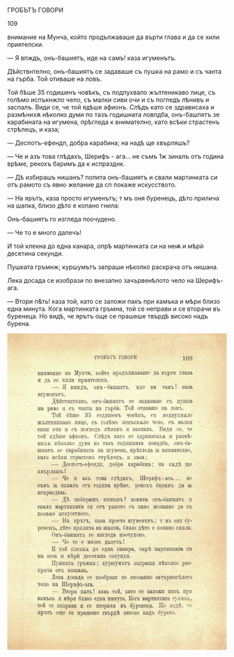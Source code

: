 ﻿ГРОБЪТЪ ГОВОРИ

109

внимание на Мунча, който продължаваше да върти глава и да се хили приятелски.

— Я впждъ, онъ-башиятъ, иде на самъ! каза игуменътъ.

Дѣйствнтелно, онъ-башиятъ се задаваше съ пушка на рамо и съ чанта на гърба. Той отиваше на ловъ.

Той бѣше 35 годишенъ човѣкъ, съ подпухвало жълтеникаво лице, съ голѣмо испъкнжло чело, съ малки сиви очи и съ погледъ лѣнивъ и заспалъ. Види се, че той ядѣше афионъ. Слѣдъ като се здрависаха и размѣнихѫ нѣколко думи по тазъ годишната ловпдба, онъ-башпятъ зе карабината на игумена, прѣгледа к внимателно, като всѣки страстенъ стрѣлецъ, и каза;

— Деспотъ-ефендп, добра карабина; на надѣ ще хвърляшъ?

— Че и азъ това глѣдахъ, Шерифъ - ага... не съмъ 1ж зиналъ отъ година врѣме, рекохъ баримъ да к испразднк.

— Дѣ избирашъ нишанъ? попита онъ-башиятъ и свали мартинката си отъ рамото съ явно желание да сп покаже искусството.

— На ярътъ, каза просто игуменътъ; т мъ оня буренецъ, дѣто прилича на шапка, близо дѣто е копано гнила:

Онъ-башиятъ го изгледа поочудено.

— Че то е много далечъ!

И той клекна до една канара, опрѣ мартинката си на неѭ и мѣрѝ десетина секунди.

Пушката гръмнж; куршумътъ запраши нѣколко раскрача отъ нишана.

Лека досада се изобрази по внезапно зачървенѣлото чело на Шерифъ-ага.

— Втори п&ть! каза той, като се заложи пакъ при камъка и мѣри близо една минута. Кога мартинката гръмна, той се неправи и се вторачи въ буренеца. Но видѣ, че ярътъ още се прашеше твърдѣ високо надъ бурена.

![original](images/126.jpg)

